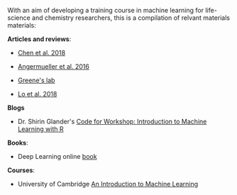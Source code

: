With an aim of developing a training course in machine learning for life-science and chemistry researchers, this is a compilation of relvant materials materials:

**Articles and reviews**:
- [Chen et al. 2018](https://www.sciencedirect.com/science/article/pii/S1359644617303598)
- [Angermueller et al. 2016](https://onlinelibrary.wiley.com/doi/abs/10.15252/msb.20156651)

- [Greene's lab](https://github.com/greenelab/deep-review)
- [Lo et al. 2018](https://www.sciencedirect.com/science/article/pii/S1359644617304695)

**Blogs**
- Dr. Shirin Glander's [Code for Workshop: Introduction to Machine Learning with R](https://www.r-bloggers.com/code-for-workshop-introduction-to-machine-learning-with-r/)

**Books**:
- Deep Learning online [book](http://www.deeplearningbook.org/)

**Courses**:
- University of Cambridge [An Introduction to Machine Learning](https://github.com/bioinformatics-training/intro-machine-learning-2018)
